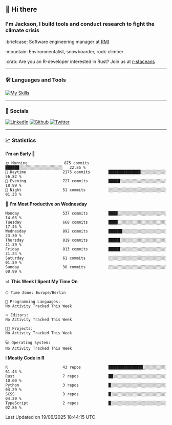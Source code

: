 ## :wave: Hi there
### I'm Jackson, I build tools and conduct research to fight the climate crisis
<p> :briefcase: Software engineering manager at <a href="https://rmi.org/" alt="RMI">RMI</a></p>
<p> :mountain: Environmentalist, snowboarder, rock-climber</p>
<p> :crab: Are you an R-developer interested in Rust? Join us at <a href="https://github.com/r-staceans" alt="r-staceans">r-staceans</a></p>

---

### :hammer_and_wrench: Languages and Tools

[![My Skills](https://skillicons.dev/icons?i=r,python,rust,docker,svelte,js,neovim,azure,postgresql,kubernetes,html,css&perline=6&theme=dark)](https://skillicons.dev)

---

### :iphone: Socials

[![LinkedIn](https://skillicons.dev/icons?i=linkedin&theme=dark)](https://www.linkedin.com/in/jackson-hoffart/) 
[![Github](https://skillicons.dev/icons?i=github&theme=dark)](https://github.com/jdhoffa) 
[![Twitter](https://skillicons.dev/icons?i=twitter&theme=dark)](https://twitter.com/jdhoffart) 

---

### :chart_with_upwards_trend: Statistics

 
<!--START_SECTION:waka-->
**I'm an Early 🐤** 

```text
🌞 Morning                875 commits         ██████░░░░░░░░░░░░░░░░░░░   22.86 % 
🌆 Daytime                2175 commits        ██████████████░░░░░░░░░░░   56.82 % 
🌃 Evening                727 commits         █████░░░░░░░░░░░░░░░░░░░░   18.99 % 
🌙 Night                  51 commits          ░░░░░░░░░░░░░░░░░░░░░░░░░   01.33 % 
```
📅 **I'm Most Productive on Wednesday** 

```text
Monday                   537 commits         ████░░░░░░░░░░░░░░░░░░░░░   14.03 % 
Tuesday                  668 commits         ████░░░░░░░░░░░░░░░░░░░░░   17.45 % 
Wednesday                892 commits         ██████░░░░░░░░░░░░░░░░░░░   23.30 % 
Thursday                 819 commits         █████░░░░░░░░░░░░░░░░░░░░   21.39 % 
Friday                   813 commits         █████░░░░░░░░░░░░░░░░░░░░   21.24 % 
Saturday                 61 commits          ░░░░░░░░░░░░░░░░░░░░░░░░░   01.59 % 
Sunday                   38 commits          ░░░░░░░░░░░░░░░░░░░░░░░░░   00.99 % 
```


📊 **This Week I Spent My Time On** 

```text
🕑︎ Time Zone: Europe/Berlin

💬 Programming Languages: 
No Activity Tracked This Week

🔥 Editors: 
No Activity Tracked This Week

🐱‍💻 Projects: 
No Activity Tracked This Week

💻 Operating System: 
No Activity Tracked This Week
```

**I Mostly Code in R** 

```text
R                        43 repos            ███████████████░░░░░░░░░░   61.43 % 
Rust                     7 repos             ██░░░░░░░░░░░░░░░░░░░░░░░   10.00 % 
Python                   3 repos             █░░░░░░░░░░░░░░░░░░░░░░░░   04.29 % 
SCSS                     3 repos             █░░░░░░░░░░░░░░░░░░░░░░░░   04.29 % 
TypeScript               2 repos             █░░░░░░░░░░░░░░░░░░░░░░░░   02.86 % 
```




 Last Updated on 19/06/2025 18:44:15 UTC
<!--END_SECTION:waka-->

